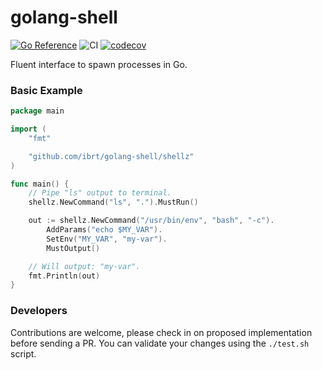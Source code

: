 # golang-shell
[![Go Reference](https://pkg.go.dev/badge/github.com/ibrt/golang-shell.svg)](https://pkg.go.dev/github.com/ibrt/golang-shell)
![CI](https://github.com/ibrt/golang-shell/actions/workflows/ci.yml/badge.svg)
[![codecov](https://codecov.io/gh/ibrt/golang-shell/branch/main/graph/badge.svg?token=BQVP881F9Z)](https://codecov.io/gh/ibrt/golang-shell)

Fluent interface to spawn processes in Go.

### Basic Example

```go
package main

import (
    "fmt"

    "github.com/ibrt/golang-shell/shellz"
)

func main() {
    // Pipe "ls" output to terminal.
    shellz.NewCommand("ls", ".").MustRun()

    out := shellz.NewCommand("/usr/bin/env", "bash", "-c").
        AddParams("echo $MY_VAR").
        SetEnv("MY_VAR", "my-var").
        MustOutput()

    // Will output: "my-var".
    fmt.Println(out)
}
```

### Developers

Contributions are welcome, please check in on proposed implementation before sending a PR. You can validate your changes
using the `./test.sh` script.
